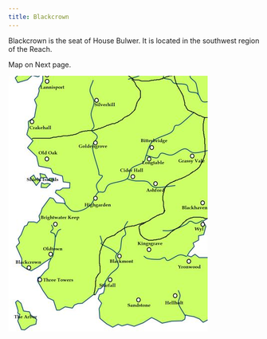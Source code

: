 ```yaml
---
title: Blackcrown
---
```


Blackcrown is the seat of House Bulwer. It is located in the southwest region of the Reach.

Map on Next page.

![Image](images/000011.jpg)


